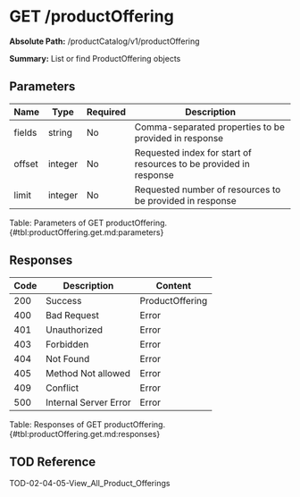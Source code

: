 <!--
    ATTENTION: This file was generated via gradle!
               Do NOT manually edit this file! Any such changes will be overwritten!
-->

# GET /productOffering

**Absolute Path:** /productCatalog/v1/productOffering

**Summary:** List or find ProductOffering objects

## Parameters

| Name | Type | Required | Description |
|------|------|----------|-------------|
| fields | string | No | Comma-separated properties to be provided in response |
| offset | integer | No | Requested index for start of resources to be provided in response |
| limit | integer | No | Requested number of resources to be provided in response |

Table: Parameters of GET productOffering. {#tbl:productOffering.get.md:parameters}

## Responses

| Code | Description | Content |
|------|-------------|---------|
| 200 | Success | ProductOffering |
| 400 | Bad Request | Error |
| 401 | Unauthorized | Error |
| 403 | Forbidden | Error |
| 404 | Not Found | Error |
| 405 | Method Not allowed | Error |
| 409 | Conflict | Error |
| 500 | Internal Server Error | Error |

Table: Responses of GET productOffering. {#tbl:productOffering.get.md:responses}

## TOD Reference

TOD-02-04-05-View_All_Product_Offerings
